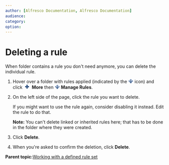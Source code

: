 ```yaml
---
author: [Alfresco Documentation, Alfresco Documentation]
audience: 
category: 
option: 
---
```


# Deleting a rule

When folder contains a rule you don't need anymore, you can delete the individual rule.

1.  Hover over a folder with rules applied \(indicated by the ![](../images/rules-icon.png) icon\) and click ![Add Event icon](../images/AddEvent_icon.png) **More** then ![](../images/rules-icon.png) **Manage Rules**.

2.  On the left side of the page, click the rule you want to delete.

    If you might want to use the rule again, consider disabling it instead. Edit the rule to do that.

    **Note:** You can't delete linked or inherited rules here; that has to be done in the folder where they were created.

3.  Click **Delete**.

4.  When you're asked to confirm the deletion, click **Delete**.


**Parent topic:**[Working with a defined rule set](../concepts/library-folder-rules-defined.md)


